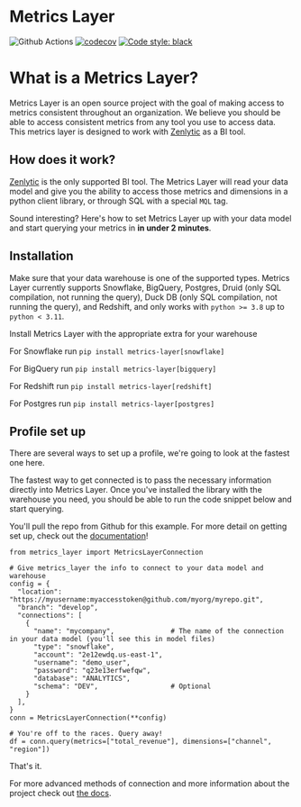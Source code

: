 # Metrics Layer

![Github Actions](https://github.com/Zenlytic/metrics_layer/actions/workflows/tests.yaml/badge.svg)
[![codecov](https://codecov.io/gh/Zenlytic/metrics_layer/branch/master/graph/badge.svg?token=7JA6PKNV57)](https://codecov.io/gh/Zenlytic/metrics_layer)
[![Code style: black](https://img.shields.io/badge/code%20style-black-000000.svg)](https://github.com/psf/black)

# What is a Metrics Layer?

Metrics Layer is an open source project with the goal of making access to metrics consistent throughout an organization. We believe you should be able to access consistent metrics from any tool you use to access data. This metrics layer is designed to work with [Zenlytic](https://zenlytic.com) as a BI tool. 

## How does it work?

[Zenlytic](https://zenlytic.com) is the only supported BI tool. The Metrics Layer will read your data model and give you the ability to access those metrics and dimensions in a python client library, or through SQL with a special `MQL` tag.

Sound interesting? Here's how to set Metrics Layer up with your data model and start querying your metrics in **in under 2 minutes**.

## Installation

Make sure that your data warehouse is one of the supported types. Metrics Layer currently supports Snowflake, BigQuery, Postgres, Druid (only SQL compilation, not running the query), Duck DB (only SQL compilation, not running the query), and Redshift, and only works with `python >= 3.8` up to `python < 3.11`.

Install Metrics Layer with the appropriate extra for your warehouse

For Snowflake run `pip install metrics-layer[snowflake]`

For BigQuery run `pip install metrics-layer[bigquery]`

For Redshift run `pip install metrics-layer[redshift]`

For Postgres run `pip install metrics-layer[postgres]`


## Profile set up

There are several ways to set up a profile, we're going to look at the fastest one here.

The fastest way to get connected is to pass the necessary information directly into Metrics Layer. Once you've installed the library with the warehouse you need, you should be able to run the code snippet below and start querying.

You'll pull the repo from Github for this example. For more detail on getting set up, check out the [documentation](https://docs.zenlytic.com)!


```
from metrics_layer import MetricsLayerConnection

# Give metrics_layer the info to connect to your data model and warehouse
config = {
  "location": "https://myusername:myaccesstoken@github.com/myorg/myrepo.git",
  "branch": "develop",
  "connections": [
    {
      "name": "mycompany",              # The name of the connection in your data model (you'll see this in model files)
      "type": "snowflake",
      "account": "2e12ewdq.us-east-1",
      "username": "demo_user",
      "password": "q23e13erfwefqw",
      "database": "ANALYTICS",
      "schema": "DEV",                  # Optional
    }
  ],
}
conn = MetricsLayerConnection(**config)

# You're off to the races. Query away!
df = conn.query(metrics=["total_revenue"], dimensions=["channel", "region"])
```

That's it.

For more advanced methods of connection and more information about the project check out [the docs](https://docs.zenlytic.com).
